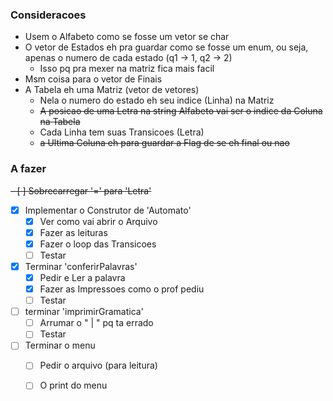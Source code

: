 
### Consideracoes

- Usem o Alfabeto como se fosse um vetor se char
- O vetor de Estados eh pra guardar como se fosse um enum, ou seja, apenas o numero de cada estado (q1 -> 1, q2 -> 2)
    - Isso pq pra mexer na matriz fica mais facil
- Msm coisa para o vetor de Finais
- A Tabela eh uma Matriz (vetor de vetores)
    - Nela o numero do estado eh seu indice (Linha) na Matriz
    - ~~A posicao de uma Letra na string Alfabeto vai ser o indice da Coluna na Tabela~~
    - Cada Linha tem suas Transicoes (Letra)
    - ~~a Ultima Coluna eh para guardar a Flag de se eh final ou nao~~


### A fazer

~~- [ ] Sobrecarregar '=' para 'Letra'~~
- [x] Implementar o Construtor de 'Automato'
    - [x] Ver como vai abrir o Arquivo
    - [x] Fazer as leituras
    - [x] Fazer o loop das Transicoes
    - [ ] Testar
- [x] Terminar 'conferirPalavras'
    - [x] Pedir e Ler a palavra
    - [x] Fazer as Impressoes como o prof pediu
    - [ ] Testar
- [ ] terminar 'imprimirGramatica'
    - [ ] Arrumar o " | " pq ta errado
    - [ ] Testar
- [ ] Terminar o menu
    - [ ] Pedir o arquivo (para leitura)
    - [ ] O print do menu


